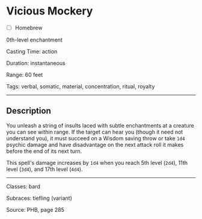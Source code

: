 # Vicious Mockery

- [ ] Homebrew

0th-level enchantment

Casting Time: action

Duration: instantaneous

Range: 60 feet

Tags: verbal, somatic, material, concentration, ritual, royalty

---

## Description
You unleash a string of insults laced with subtle enchantments at a creature you can see within range. If the target can hear you (though it need not understand you), it must succeed on a Wisdom saving throw or take `1d4` psychic damage and have disadvantage on the next attack roll it makes before the end of its next turn.

This spell's damage increases by `1d4` when you reach 5th level (`2d4`), 11th level (`3d4`), and 17th level (`4d4`).

---

Classes: bard

Subraces: tiefling (variant)

Source: PHB, page 285
